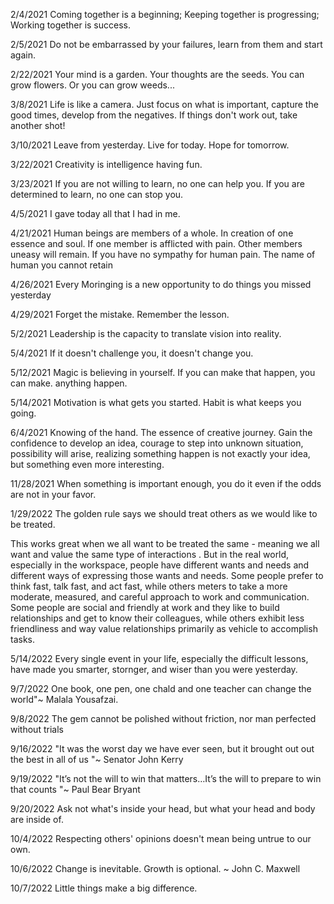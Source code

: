 2/4/2021
Coming together is a beginning;
Keeping together is progressing;
Working together is success.

2/5/2021
Do not be embarrassed by your failures, learn from them and start again.

2/22/2021
Your mind is a garden. Your thoughts are the seeds. You can grow flowers. Or you can grow weeds...

3/8/2021
Life is like a camera. Just focus on what is important, capture the good times, develop from the negatives. If things don't work out, take another shot!

3/10/2021
Leave from yesterday. Live for today. Hope for tomorrow.

3/22/2021
Creativity is intelligence having fun.

3/23/2021
If you are not willing to learn, no one can help you. If you are determined to learn, no one can stop you.

4/5/2021
I gave today all that I had in me.

4/21/2021
Human beings are members of a whole. In creation of one essence and soul. If one member is afflicted with pain. Other members uneasy will remain. If you have no sympathy for human pain. The name of human you cannot retain

4/26/2021
Every Moringing is a new opportunity to do things you missed yesterday

4/29/2021
Forget the mistake. Remember the lesson.

5/2/2021
Leadership is the capacity to translate vision into reality.

5/4/2021
If it doesn't challenge you, it doesn't change you.

5/12/2021
Magic is believing in yourself. If you can make that happen, you can make. anything happen.

5/14/2021
Motivation is what gets you started. Habit is what keeps you going. 

6/4/2021
Knowing of the hand. The essence of creative journey. Gain the confidence to develop an idea, courage to step into unknown situation, possibility will arise, realizing something happen is not exactly your idea, but something even more interesting.

11/28/2021
When something is important enough, you do it even if the odds are not in your favor.

1/29/2022
The golden rule says we should treat others as we would like to be treated.

This works great when we all want to be treated the same - meaning we all want and value the same type of interactions . But in the real world, especially in the workspace, people have different wants and needs and different ways of expressing those wants and needs. Some people prefer to think fast, talk fast, and act fast, while others meters to take a more moderate, measured, and careful approach to work and communication. Some people are social and friendly at work and they like to build relationships and get to know their colleagues, while others exhibit less friendliness and way value relationships primarily as vehicle to accomplish tasks.

5/14/2022
Every single event in your life, especially the difficult lessons, have made you smarter, stornger, and wiser than you were yesterday.

9/7/2022
One book, one pen, one chald and one teacher can change the world"~ Malala Yousafzai.

9/8/2022
The gem cannot be polished without friction, nor man perfected without trials

9/16/2022
"It was the worst day we have ever seen, but it brought out out the best in all of us "~ Senator John Kerry

9/19/2022
"It’s not the will to win that matters…It’s the will to prepare to win that counts "~ Paul Bear Bryant

9/20/2022
Ask not what's inside your head, but what your head and body are inside of.

10/4/2022
Respecting others' opinions doesn't mean being untrue to our own.

10/6/2022
Change is inevitable.  Growth is optional. ~ John C. Maxwell

10/7/2022
Little things make a big difference.
